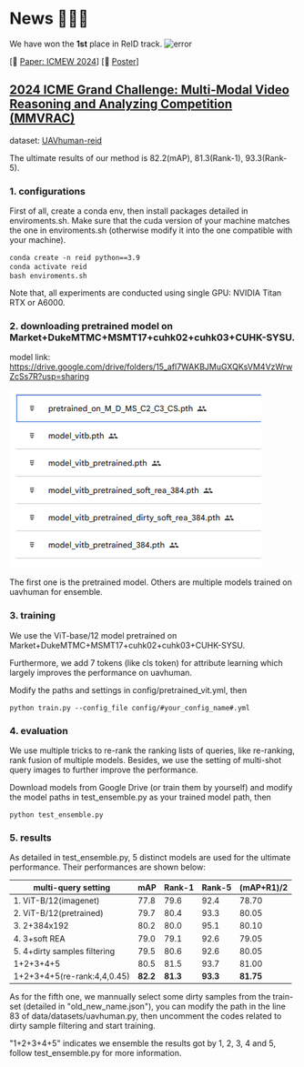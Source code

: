 # News 📢📢📢
We have won the **1st** place in ReID track.
![error](certificate.png)

\[📢 [Paper: ICMEW 2024](https://ieeexplore.ieee.org/abstract/document/10645408)] \[📢 [Poster](https://drive.google.com/drive/folders/1cghmHe01DjCr7SlSHW1g-9EnBFIfNPSO)]


## [2024 ICME Grand Challenge: Multi-Modal Video Reasoning and Analyzing Competition (MMVRAC)](https://sutdcv.github.io/MMVRAC/)

dataset: [UAVhuman-reid](https://github.com/sutdcv/UAV-Human)

The ultimate results of our method is 82.2(mAP), 81.3(Rank-1), 93.3(Rank-5).

### 1. configurations
First of all, create a conda env, then install packages detailed in enviroments.sh. Make sure that the cuda version of your machine matches the one in enviroments.sh (otherwise modify it into the one compatible with your machine).
```
conda create -n reid python==3.9
conda activate reid
bash enviroments.sh
```

Note that, all experiments are conducted using single GPU: NVIDIA Titan RTX or A6000.

### 2. downloading pretrained model on Market+DukeMTMC+MSMT17+cuhk02+cuhk03+CUHK-SYSU.
model link: https://drive.google.com/drive/folders/15_afl7WAKBJMuGXQKsVM4VzWrwZcSs7R?usp=sharing

![error](image-1.png)

The first one is the pretrained model. Others are multiple models trained on uavhuman for ensemble.

### 3. training
We use the ViT-base/12 model pretrained on Market+DukeMTMC+MSMT17+cuhk02+cuhk03+CUHK-SYSU.

Furthermore, we add 7 tokens (like cls token) for attribute learning which largely improves the performance on uavhuman.

Modify the paths and settings in config/pretrained_vit.yml, then

```
python train.py --config_file config/#your_config_name#.yml
```

### 4. evaluation
We use multiple tricks to re-rank the ranking lists of queries, like re-ranking, rank fusion of multiple models. Besides, we use the setting of multi-shot query images to further improve the performance.

Download models from Google Drive (or train them by yourself) and modify the model paths in test_ensemble.py as your trained model path, then

```
python test_ensemble.py
```

### 5. results
As detailed in test_ensemble.py, 5 distinct models are used for the ultimate performance. Their performances are shown below:

| multi-query setting          | mAP    | Rank-1 | Rank-5 | (mAP+R1)/2 |
| ---------------------------- | ------ | ------ | ------ | ---------- |
| 1. ViT-B/12(imagenet)        | 77.8   | 79.6   | 92.4   | 78.70      |
| 2. ViT-B/12(pretrained)      | 79.7   | 80.4   | 93.3   | 80.05      |
| 3. 2+384x192                 | 80.2   | 80.0   | 95.1   | 80.10      |
| 4. 3+soft REA                | 79.0   | 79.1   | 92.6   | 79.05      |
| 5. 4+dirty samples filtering | 79.5   | 80.6   | 92.6   | 80.05      |
| 1+2+3+4+5                    | 80.5   | 81.5   | 93.7   | 81.00      |
| 1+2+3+4+5(re-rank:4,4,0.45)  | **82.2**   | **81.3**   | **93.3**   | **81.75**      |

As for the fifth one, we mannually select some dirty samples from the train-set (detailed in "old_new_name.json"), you can modify the path in the line 83 of data/datasets/uavhuman.py, then uncomment the codes related to dirty sample filtering and start training.

"1+2+3+4+5" indicates we ensemble the results got by 1, 2, 3, 4 and 5, follow test_ensemble.py for more information.
